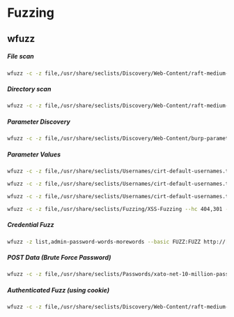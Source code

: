 # Fuzzing

## wfuzz
##### File scan
```bash
wfuzz -c -z file,/usr/share/seclists/Discovery/Web-Content/raft-medium-files.txt --hc 301,404,403 "http://[SITE].com"
```

##### Directory scan
```bash
wfuzz -c -z file,/usr/share/seclists/Discovery/Web-Content/raft-medium-directories.txt --hc 404,403,301 "http://[SITE]:[PORT]/FUZZ/"
```

##### Parameter Discovery
```bash
wfuzz -c -z file,/usr/share/seclists/Discovery/Web-Content/burp-parameter-names.txt --hc 404,301 "http://[SITE]:[PORT]/index.php?FUZZ=data/FUZZ"
```

##### Parameter Values
```bash
wfuzz -c -z file,/usr/share/seclists/Usernames/cirt-default-usernames.txt --hc 404 http://[SITE]:[PORT]/index.php?fpv=FUZZ
```
```bash
wfuzz -c -z file,/usr/share/seclists/Usernames/cirt-default-usernames.txt --hc 404,301 http://[SITE]:[PORT]/index.php?fpv=FUZZ
```
```bash
wfuzz -c -z file,/usr/share/seclists/Usernames/cirt-default-usernames.txt --hc 404,301 http://[SITE]:[PORT]/index.php/?xss=FUZZ
```
```bash
wfuzz -c -z file,/usr/share/seclists/Fuzzing/XSS-Fuzzing --hc 404,301 --hh 40106,0,14 http://[SITE]:[PORT]/?xss=FUZZ
```

##### Credential Fuzz
```bash
wfuzz -z list,admin-password-words-morewords --basic FUZZ:FUZZ http://[IP]:[PORT]/[LOGON].php
```

##### POST Data (Brute Force Password)
```bash
wfuzz -c -z file,/usr/share/seclists/Passwords/xato-net-10-million-passwords-100000.txt --hc 404 -d "log=admin&pwd=FUZZ" http://[IP]:[PORT]/[LOGON].php
```

##### Authenticated Fuzz (using cookie)
```bash
wfuzz -c -z file,/usr/share/seclists/Discovery/Web-Content/raft-medium-files.txt -b '[COOKIE]' --hc 301,404,403 http://[SITE]/wp-admin/FUZZ
```



